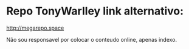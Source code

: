 # Repo TonyWarlley link alternativo:
http://megarepo.space

Não sou responsavel por colocar o conteudo online, apenas indexo.


